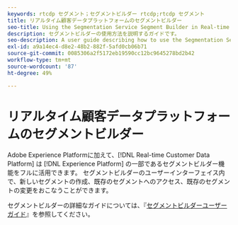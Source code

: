 ```yaml
---
keywords: rtcdp セグメント；セグメントビルダー rtcdp;rtcdp セグメント
title: リアルタイム顧客データプラットフォームのセグメントビルダー
seo-title: Using the Segmentation Service Segment Builder in Real-time Customer Data Platform
description: セグメントビルダーの使用方法を説明するガイドです。
seo-description: A user guide describing how to use the Segmentation Service Segment Builder on Real-time Customer Data Platform.
exl-id: a9a14ec4-d8e2-48b2-882f-5afd0cb06b71
source-git-commit: 0085306a2f5172eb19590cc12bc9645278bd2b42
workflow-type: tm+mt
source-wordcount: '87'
ht-degree: 49%

---
```


# リアルタイム顧客データプラットフォームのセグメントビルダー

Adobe Experience Platformに加えて、[!DNL Real-time Customer Data Platform] は [!DNL Experience Platform] の一部であるセグメントビルダー機能をフルに活用できます。 セグメントビルダーのユーザーインターフェイス内で、新しいセグメントの作成、既存のセグメントへのアクセス、既存のセグメントの変更をおこなうことができます。

セグメントビルダーの詳細なガイドについては、『[セグメントビルダーユーザーガイド](../../segmentation/ui/segment-builder.md)』を参照してください。
